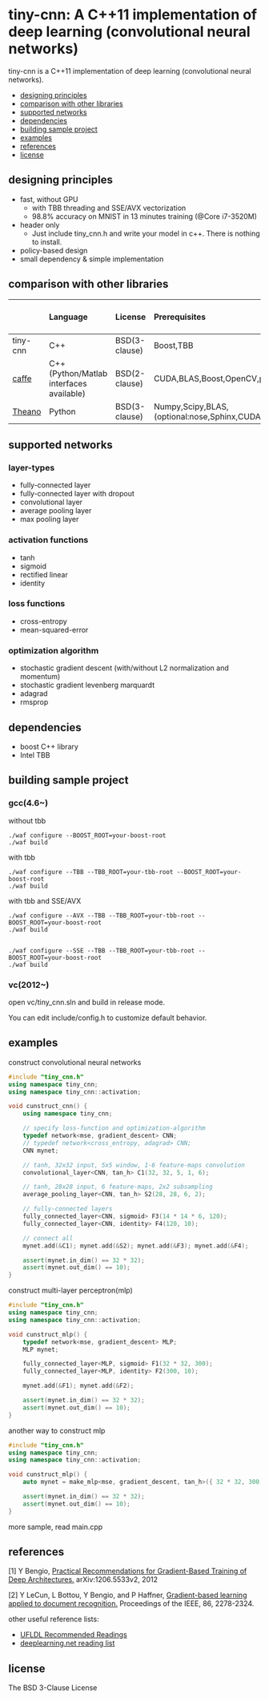 tiny-cnn: A C++11 implementation of deep learning (convolutional neural networks)
========

tiny-cnn is a C++11 implementation of deep learning (convolutional neural networks). 

* [designing principles](#designing-principles)
* [comparison with other libraries](#comparison-with-other-libraries)
* [supported networks](#supported-networks)
* [dependencies](#dependencies)
* [building sample project](#building-sample-project)
* [examples](#examples)
* [references](#references)
* [license](#license)

## designing principles
- fast, without GPU
    - with TBB threading and SSE/AVX vectorization
    - 98.8% accuracy on MNIST in 13 minutes training (@Core i7-3520M)
- header only
    - Just include tiny_cnn.h and write your model in c++. There is nothing to install.
- policy-based design
- small dependency & simple implementation

## comparison with other libraries

| |Language|License|Prerequisites|Platforms|Modeling By|GPU Support|Installing|Pre-Trained model|
|:--|:--|:--|:--|:--|:--|:--|:--|:--|
|tiny-cnn|C++|BSD(3-clause)|Boost,TBB|Linux/OS-X/Windows|C++ code|No|Unnecessary|No|
|[caffe](https://github.com/BVLC/caffe)|C++(Python/Matlab interfaces available)|BSD(2-clause)|CUDA,BLAS,Boost,OpenCV,protobuf,etc|Linux/OS-X|Config File|Yes|Necessary|Yes|
|[Theano](https://github.com/Theano/Theano)|Python|BSD(3-clause)|Numpy,Scipy,BLAS,(optional:nose,Sphinx,CUDA etc)|Linux/OS-X/Windows|Python Code|Yes|Necessary|No|

## supported networks
### layer-types
* fully-connected layer
* fully-connected layer with dropout
* convolutional layer
* average pooling layer
* max pooling layer

### activation functions
* tanh
* sigmoid
* rectified linear
* identity

### loss functions
* cross-entropy
* mean-squared-error

### optimization algorithm
* stochastic gradient descent (with/without L2 normalization and momentum)
* stochastic gradient levenberg marquardt
* adagrad
* rmsprop

## dependencies
* boost C++ library
* Intel TBB

## building sample project
### gcc(4.6~)
without tbb

    ./waf configure --BOOST_ROOT=your-boost-root
    ./waf build

with tbb

    ./waf configure --TBB --TBB_ROOT=your-tbb-root --BOOST_ROOT=your-boost-root
    ./waf build

with tbb and SSE/AVX

    ./waf configure --AVX --TBB --TBB_ROOT=your-tbb-root --BOOST_ROOT=your-boost-root
    ./waf build


    ./waf configure --SSE --TBB --TBB_ROOT=your-tbb-root --BOOST_ROOT=your-boost-root
    ./waf build

### vc(2012~)
open vc/tiny_cnn.sln and build in release mode.

You can edit include/config.h to customize default behavior.

## examples
construct convolutional neural networks

```cpp
#include "tiny_cnn.h"
using namespace tiny_cnn;
using namespace tiny_cnn::activation;

void cunstruct_cnn() {
    using namespace tiny_cnn;

    // specify loss-function and optimization-algorithm
    typedef network<mse, gradient_descent> CNN;
    // typedef network<cross_entropy, adagrad> CNN; 
    CNN mynet;

    // tanh, 32x32 input, 5x5 window, 1-6 feature-maps convolution
    convolutional_layer<CNN, tan_h> C1(32, 32, 5, 1, 6);

    // tanh, 28x28 input, 6 feature-maps, 2x2 subsampling
    average_pooling_layer<CNN, tan_h> S2(28, 28, 6, 2);

    // fully-connected layers
    fully_connected_layer<CNN, sigmoid> F3(14 * 14 * 6, 120);
    fully_connected_layer<CNN, identity> F4(120, 10);

    // connect all
    mynet.add(&C1); mynet.add(&S2); mynet.add(&F3); mynet.add(&F4);

    assert(mynet.in_dim() == 32 * 32);
    assert(mynet.out_dim() == 10);
}
```
construct multi-layer perceptron(mlp)

```cpp
#include "tiny_cnn.h"
using namespace tiny_cnn;
using namespace tiny_cnn::activation;

void cunstruct_mlp() {
    typedef network<mse, gradient_descent> MLP;
    MLP mynet;

    fully_connected_layer<MLP, sigmoid> F1(32 * 32, 300);
    fully_connected_layer<MLP, identity> F2(300, 10);

    mynet.add(&F1); mynet.add(&F2);

    assert(mynet.in_dim() == 32 * 32);
    assert(mynet.out_dim() == 10);
}
```

another way to construct mlp

```cpp
#include "tiny_cnn.h"
using namespace tiny_cnn;
using namespace tiny_cnn::activation;

void cunstruct_mlp() {
    auto mynet = make_mlp<mse, gradient_descent, tan_h>({ 32 * 32, 300, 10 });

    assert(mynet.in_dim() == 32 * 32);
    assert(mynet.out_dim() == 10);
}
```

more sample, read main.cpp

## references
[1] Y Bengio, [Practical Recommendations for Gradient-Based Training of Deep Architectures.](http://arxiv.org/pdf/1206.5533v2.pdf) 
    arXiv:1206.5533v2, 2012

[2] Y LeCun, L Bottou, Y Bengio, and P Haffner, [Gradient-based learning applied to document recognition.](http://yann.lecun.com/exdb/publis/pdf/lecun-01a.pdf)
    Proceedings of the IEEE, 86, 2278-2324.
    
other useful reference lists:
- [UFLDL Recommended Readings](http://deeplearning.stanford.edu/wiki/index.php/UFLDL_Recommended_Readings)
- [deeplearning.net reading list](http://deeplearning.net/reading-list/)

## license
The BSD 3-Clause License

